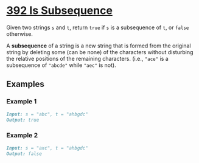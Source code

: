 # [392 Is Subsequence](https://leetcode.com/problems/is-subsequence/)

Given two strings `s` and `t`, return `true` if `s` is a subsequence of `t`, or `false` otherwise.

A **subsequence** of a string is a new string that is formed from the original string by deleting some (can be none) of the characters without disturbing the relative positions of the remaining characters. (i.e., `"ace"` is a subsequence of `"abcde"` while `"aec"` is not).

## Examples

### Example 1

```markdown
Input: s = "abc", t = "ahbgdc"
Output: true
```

### Example 2

```markdown
Input: s = "axc", t = "ahbgdc"
Output: false
```
